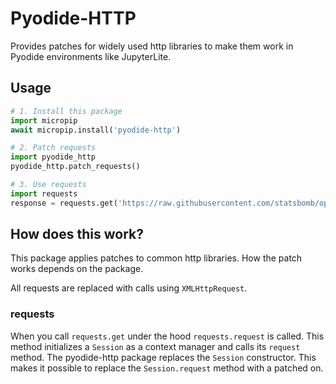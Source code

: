 # Pyodide-HTTP

Provides patches for widely used http libraries to make them work in Pyodide environments like JupyterLite.

## Usage

```python
# 1. Install this package
import micropip
await micropip.install('pyodide-http')

# 2. Patch requests
import pyodide_http
pyodide_http.patch_requests()

# 3. Use requests
import requests
response = requests.get('https://raw.githubusercontent.com/statsbomb/open-data/master/data/lineups/15946.json')
```

## How does this work?

This package applies patches to common http libraries. How the patch works depends on the package.

All requests are replaced with calls using `XMLHttpRequest`. 

### requests

When you call `requests.get` under the hood `requests.request` is called. This method initializes a `Session` as a context manager and calls its `request` method. The pyodide-http package replaces the `Session` constructor. This makes it possible to replace the `Session.request` method with a patched on.  